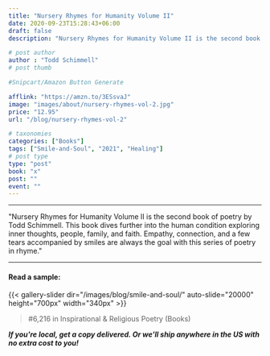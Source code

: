 ```yaml
---
title: "Nursery Rhymes for Humanity Volume II"
date: 2020-09-23T15:28:43+06:00
draft: false
description: "Nursery Rhymes for Humanity Volume II is the second book of poetry by Todd Schimmell. This book dives further into the human condition exploring inner thoughts, people, family, and faith. Empathy, connection, and a few tears accompanied by smiles are always the goal with this series of poetry in rhyme."

# post author
author : "Todd Schimmell"
# post thumb

#Snipcart/Amazon Button Generate

afflink: "https://amzn.to/3ESsvaJ"
image: "images/about/nursery-rhymes-vol-2.jpg"
price: "12.95"
url: "/blog/nursery-rhymes-vol-2"

# taxonomies
categories: ["Books"]
tags: ["Smile-and-Soul", "2021", "Healing"]
# post type
type: "post"
book: "x"
post: ""
event: ""
---
```

---

"Nursery Rhymes for Humanity Volume II is the second book of poetry by Todd Schimmell. This book dives further into the human condition exploring inner thoughts, people, family, and faith. Empathy, connection, and a few tears accompanied by smiles are always the goal with this series of poetry in rhyme."

---
#### Read a sample:
{{< gallery-slider dir="/images/blog/smile-and-soul/" auto-slide="20000" height="700px" width="340px" >}}


>#6,216 in Inspirational & Religious Poetry (Books)

***If you're local, get a copy delivered. Or we'll ship anywhere in the US with no extra cost to you!***
